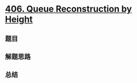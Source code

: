 # [406. Queue Reconstruction by Height](https://leetcode.com/problems/queue-reconstruction-by-height/)

## 题目


## 解题思路


## 总结


